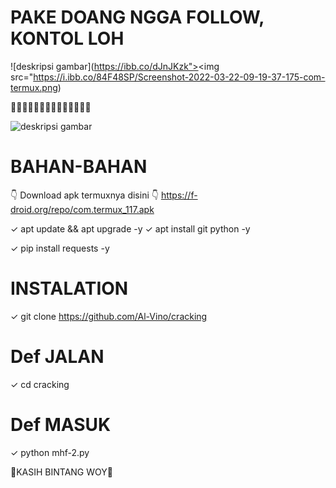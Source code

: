 # PAKE DOANG NGGA FOLLOW, KONTOL LOH

![deskripsi gambar](https://ibb.co/dJnJKzk"><img src="https://i.ibb.co/84F48SP/Screenshot-2022-03-22-09-19-37-175-com-termux.png)

🌟🌟🌟🌟🌟😍🌟😍😍🌟🌟🌟🌟🌟

![deskripsi gambar](https://i.ibb.co/FKPJztZ/Screenshot-2022-03-22-15-44-14-631-com-termux.png)

# BAHAN-BAHAN

👇 Download apk termuxnya disini 👇
https://f-droid.org/repo/com.termux_117.apk

 ✓ apt update && apt upgrade -y 
 ✓ apt install git python -y

 ✓ pip install requests -y

# INSTALATION

 ✓ git clone https://github.com/Al-Vino/cracking

# Def JALAN

 ✓ cd cracking

# Def MASUK

 ✓ python mhf-2.py

🌟KASIH BINTANG WOY🌟
